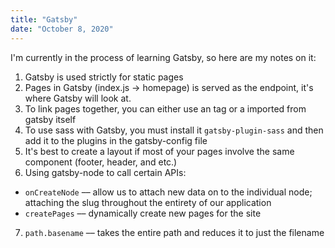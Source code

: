 ```yaml
---
title: "Gatsby"
date: "October 8, 2020"
---
```


I'm currently in the process of learning Gatsby, so here are my notes on it:

1. Gatsby is used strictly for static pages
2. Pages in Gatsby (index.js → homepage) is served as the endpoint, it's where Gatsby will look at.
3. To link pages together, you can either use an <a> tag or a <Link> imported from gatsby itself
4. To use sass with Gatsby, you must install it `gatsby-plugin-sass` and then add it to the plugins in the gatsby-config file
5. It's best to create a layout if most of your pages involve the same component (footer, header, and etc.)
6. Using gatsby-node to call certain APIs: 
  - `onCreateNode` –– allow us to attach new data on to the individual node; attaching the slug throughout the entirety of our application
  - `createPages` –– dynamically create new pages for the site
7. `path.basename` –– takes the entire path and reduces it to just the filename